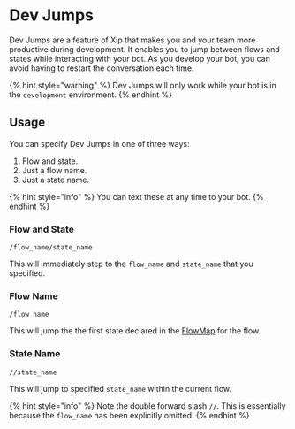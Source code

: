 # Dev Jumps

Dev Jumps are a feature of Xip that makes you and your team more productive during development. It enables you to jump between flows and states while interacting with your bot. As you develop your bot, you can avoid having to restart the conversation each time.

{% hint style="warning" %}
Dev Jumps will only work while your bot is in the `development` environment.
{% endhint %}

## Usage

You can specify Dev Jumps in one of three ways:

1. Flow and state.
2. Just a flow name.
3. Just a state name.

{% hint style="info" %}
You can text these at any time to your bot.
{% endhint %}

### Flow and State

```text
/flow_name/state_name
```

This will immediately step to the `flow_name` and `state_name` that you specified.

### Flow Name

```text
/flow_name
```

This will jump the the first state declared in the [FlowMap](../flows/flowmap.md) for the flow.

### State Name

```text
//state_name
```

This will jump to specified `state_name` within the current flow.

{% hint style="info" %}
Note the double forward slash `//`. This is essentially because the `flow_name` has been explicitly omitted.
{% endhint %}

